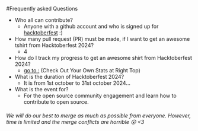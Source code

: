 
#Frequently asked Questions

- Who all can contribute?
  - Anyone with a github account and who is signed up for
[hacktoberfest](https://hacktoberfest.digitalocean.com/) :)
- How many pull request (PR) must be made, if I want to get an awesome tshirt from Hacktoberfest 2024?
  - 4
- How do I track my progress to get an awesome shirt from Hacktoberfest 2024?
  - [go to :](https://hacktoberfest.digitalocean.com/profile/) (Check Out Your Own Stats at Right Top)
- What is the duration of Hacktoberfest 2024?
  - It is from 1st october to 31st october 2024...
- What is the event for?
  - For the open source community engagement and learn how to contribute to open source.

###### *We will do our best to merge as much as possible from everyone. However, time is limited and the merge conflicts are horrible :astonished: <3*